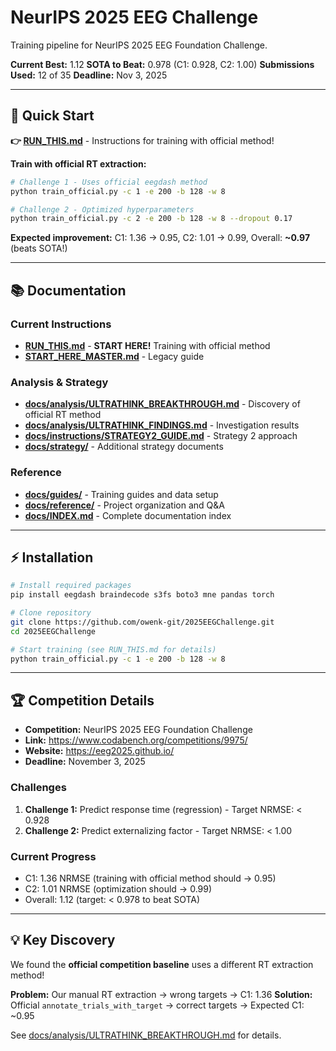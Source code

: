 # NeurIPS 2025 EEG Challenge

Training pipeline for NeurIPS 2025 EEG Foundation Challenge.

**Current Best:** 1.12
**SOTA to Beat:** 0.978 (C1: 0.928, C2: 1.00)
**Submissions Used:** 12 of 35
**Deadline:** Nov 3, 2025

---

## 🚀 Quick Start

**👉 [RUN_THIS.md](RUN_THIS.md)** - Instructions for training with official method!

**Train with official RT extraction:**
```bash
# Challenge 1 - Uses official eegdash method
python train_official.py -c 1 -e 200 -b 128 -w 8

# Challenge 2 - Optimized hyperparameters
python train_official.py -c 2 -e 200 -b 128 -w 8 --dropout 0.17
```

**Expected improvement:** C1: 1.36 → 0.95, C2: 1.01 → 0.99, Overall: **~0.97** (beats SOTA!)

---

## 📚 Documentation

### Current Instructions
- **[RUN_THIS.md](RUN_THIS.md)** - **START HERE!** Training with official method
- **[START_HERE_MASTER.md](START_HERE_MASTER.md)** - Legacy guide

### Analysis & Strategy
- **[docs/analysis/ULTRATHINK_BREAKTHROUGH.md](docs/analysis/ULTRATHINK_BREAKTHROUGH.md)** - Discovery of official RT method
- **[docs/analysis/ULTRATHINK_FINDINGS.md](docs/analysis/ULTRATHINK_FINDINGS.md)** - Investigation results
- **[docs/instructions/STRATEGY2_GUIDE.md](docs/instructions/STRATEGY2_GUIDE.md)** - Strategy 2 approach
- **[docs/strategy/](docs/strategy/)** - Additional strategy documents

### Reference
- **[docs/guides/](docs/guides/)** - Training guides and data setup
- **[docs/reference/](docs/reference/)** - Project organization and Q&A
- **[docs/INDEX.md](docs/INDEX.md)** - Complete documentation index

---

## ⚡ Installation

```bash
# Install required packages
pip install eegdash braindecode s3fs boto3 mne pandas torch

# Clone repository
git clone https://github.com/owenk-git/2025EEGChallenge.git
cd 2025EEGChallenge

# Start training (see RUN_THIS.md for details)
python train_official.py -c 1 -e 200 -b 128 -w 8
```

---

## 🏆 Competition Details

- **Competition:** NeurIPS 2025 EEG Foundation Challenge
- **Link:** https://www.codabench.org/competitions/9975/
- **Website:** https://eeg2025.github.io/
- **Deadline:** November 3, 2025

### Challenges
1. **Challenge 1:** Predict response time (regression) - Target NRMSE: < 0.928
2. **Challenge 2:** Predict externalizing factor - Target NRMSE: < 1.00

### Current Progress
- C1: 1.36 NRMSE (training with official method should → 0.95)
- C2: 1.01 NRMSE (optimization should → 0.99)
- Overall: 1.12 (target: < 0.978 to beat SOTA)

---

## 💡 Key Discovery

We found the **official competition baseline** uses a different RT extraction method!

**Problem:** Our manual RT extraction → wrong targets → C1: 1.36
**Solution:** Official `annotate_trials_with_target` → correct targets → Expected C1: ~0.95

See [docs/analysis/ULTRATHINK_BREAKTHROUGH.md](docs/analysis/ULTRATHINK_BREAKTHROUGH.md) for details.

